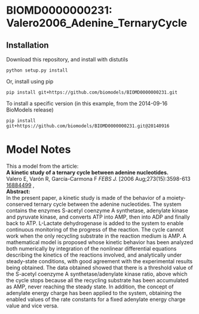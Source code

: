 # BIOMD0000000231: Valero2006_Adenine_TernaryCycle

## Installation

Download this repository, and install with distutils

`python setup.py install`

Or, install using pip

`pip install git+https://github.com/biomodels/BIOMD0000000231.git`

To install a specific version (in this example, from the 2014-09-16 BioModels release)

`pip install git+https://github.com/biomodels/BIOMD0000000231.git@20140916`


# Model Notes


This a model from the article:  
**A kinetic study of a ternary cycle between adenine nucleotides.**   
Valero E, Varón R, García-Carmona F _FEBS J._ [2006 Aug;273(15):3598-613
[16884499](http://www.ncbi.nlm.nih.gov/pubmed/16884499) ,  
**Abstract:**   
In the present paper, a kinetic study is made of the behavior of a moiety-
conserved ternary cycle between the adenine nucleotides. The system contains
the enzymes S-acetyl coenzyme A synthetase, adenylate kinase and pyruvate
kinase, and converts ATP into AMP, then into ADP and finally back to ATP.
L-Lactate dehydrogenase is added to the system to enable continuous monitoring
of the progress of the reaction. The cycle cannot work when the only recycling
substrate in the reaction medium is AMP. A mathematical model is proposed
whose kinetic behavior has been analyzed both numerically by integration of
the nonlinear differential equations describing the kinetics of the reactions
involved, and analytically under steady-state conditions, with good agreement
with the experimental results being obtained. The data obtained showed that
there is a threshold value of the S-acetyl coenzyme A synthetase/adenylate
kinase ratio, above which the cycle stops because all the recycling substrate
has been accumulated as AMP, never reaching the steady state. In addition, the
concept of adenylate energy charge has been applied to the system, obtaining
the enabled values of the rate constants for a fixed adenylate energy charge
value and vice versa.


